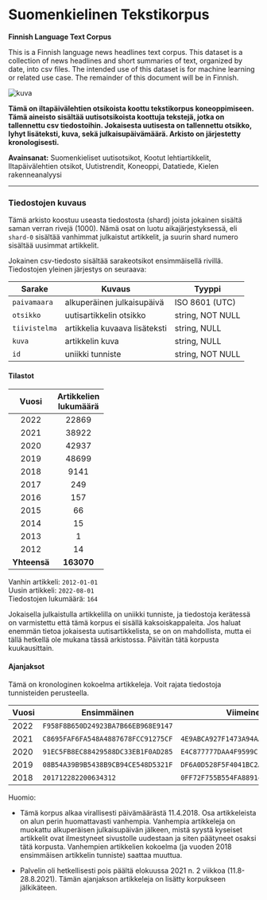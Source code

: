 # Suomenkielinen Tekstikorpus

**Finnish Language Text Corpus**

This is a Finnish language news headlines text corpus. This dataset is a collection of news headlines and short summaries of text, organized by date, into csv files. The intended use of this dataset is for machine learning or related use case. The remainder of this document will be in Finnish.

<img src='https://i.imgur.com/KlXF2d8.png' alt='kuva' />

**Tämä on iltapäivälehtien otsikoista koottu tekstikorpus koneoppimiseen. Tämä aineisto sisältää uutisotsikoista koottuja tekstejä, jotka on tallennettu csv tiedostoihin. Jokaisesta uutisesta on tallennettu otsikko, lyhyt lisäteksti, kuva, sekä julkaisupäivämäärä. Arkisto on järjestetty kronologisesti.**

**Avainsanat:** Suomenkieliset uutisotsikot, Kootut lehtiartikkelit, Iltapäivälehtien otsikot, Uutistrendit, Koneoppi, Datatiede, Kielen rakenneanalyysi

--- 

### Tiedostojen kuvaus

Tämä arkisto koostuu useasta tiedostosta (shard) joista jokainen sisältä saman verran rivejä (1000). Nämä osat on luotu aikajärjestyksessä, eli `shard-0` sisältää vanhimmat julkaistut artikkelit, ja suurin shard numero sisältää uusimmat artikkelit. 
 
Jokainen csv-tiedosto sisältää sarakeotsikot ensimmäisellä rivillä. Tiedostojen yleinen järjestys on seuraava:

| Sarake | Kuvaus | Tyyppi | 
| --- | --- | --- | 
|`paivamaara` | alkuperäinen julkaisupäivä | ISO 8601 (UTC) |
|`otsikko` | uutisartikkelin otsikko | string, NOT NULL |
|`tiivistelma` | artikkelia kuvaava lisäteksti | string, NULL |
|`kuva` | artikkelin kuva | string, NULL |
|`id` | uniikki tunniste | string, NOT NULL |

#### Tilastot

|    Vuosi     | Artikkelien<br/>lukumäärä |
|:------------:|:-------------------------:|
|     2022     |           22869           |
|     2021     |           38922           |
|     2020     |           42937           |
|     2019     |           48699           |
|     2018     |           9141            |
|     2017     |            249            |
|     2016     |            157            |
|     2015     |            66             |
|     2014     |            15             |
|     2013     |             1             |
|     2012     |            14             |
| **Yhteensä** |        **163070**         |

Vanhin artikkeli: `2012-01-01`<br/>
Uusin artikkeli: `2022-08-01`<br/>
Tiedostojen lukumäärä: `164`

Jokaisella julkaistulla artikkelilla on uniikki tunniste, ja tiedostoja kerätessä on varmistettu että tämä korpus ei sisällä kaksoiskappaleita. Jos haluat enemmän tietoa jokaisesta uutisartikkelista, se on on mahdollista, mutta ei tällä hetkellä ole mukana tässä arkistossa. Päivitän tätä korpusta kuukausittain.

#### Ajanjaksot

Tämä on kronologinen kokoelma artikkeleja. Voit rajata tiedostoja tunnisteiden perusteella.

| Vuosi | Ensimmäinen                        | Viimeinen                          |
|-------|------------------------------------|------------------------------------|
| 2022  | `F958F8B650D24923BA7B66EB968E9147` |                                    |
| 2021  | `C8695FAF6FA548A4887678FCC91275CF` | `4E9ABCA927F1473A94AA2A4A17B82F4F` |
| 2020  | `91EC5FB8EC88429588DC33EB1F0AD285` | `E4C877777DAA4F9599CF4600D5EC477A` |
| 2019  | `08B54A39B9B5438B9CB94CE548D5321F` | `DF6A0D528F5F4041BC2AEEE156937EFC` |
| 2018  | `201712282200634312`               | `0FF72F755B554FA889147BFBACAAE724` |

Huomio:

- Tämä korpus alkaa virallisesti päivämäärästä 11.4.2018. Osa artikkeleista on alun perin huomattavasti vanhempia. Vanhempia artikkeleja on muokattu alkuperäisen julkaisupäivän jälkeen, mistä syystä kyseiset artikkelit ovat ilmestyneet sivustolle uudestaan ja siten päätyneet osaksi tätä korpusta. Vanhempien artikkelien kokoelma (ja vuoden 2018 ensimmäisen artikkelin tunniste) saattaa muuttua.

- Palvelin oli hetkellisesti pois päältä elokuussa 2021 n. 2 viikkoa (11.8-28.8.2021). Tämän ajanjakson artikkeleja on lisätty korpukseen jälkikäteen.

